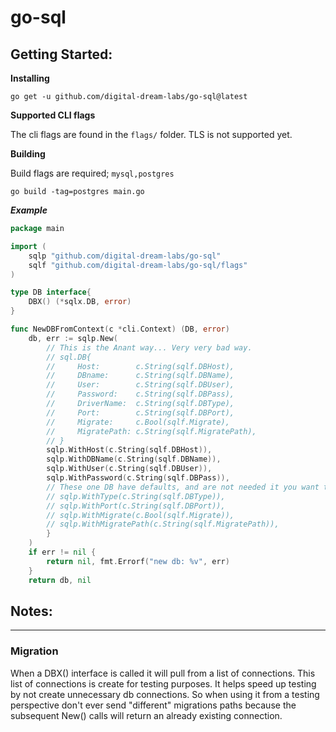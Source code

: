 # go-sql

## Getting Started:
**Installing**
```
go get -u github.com/digital-dream-labs/go-sql@latest
```

**Supported CLI flags**

The cli flags are found in the `flags/` folder.
TLS is not supported yet.

**Building**

Build flags are required; `mysql,postgres`
```
go build -tag=postgres main.go
```
***Example***
```go
package main

import (
    sqlp "github.com/digital-dream-labs/go-sql"
    sqlf "github.com/digital-dream-labs/go-sql/flags"
)

type DB interface{
    DBX() (*sqlx.DB, error)
}

func NewDBFromContext(c *cli.Context) (DB, error)
	db, err := sqlp.New(
        // This is the Anant way... Very very bad way.
        // sql.DB{
        //     Host:        c.String(sqlf.DBHost),
        //     DBname:      c.String(sqlf.DBName),
        //     User:        c.String(sqlf.DBUser),
        //     Password:    c.String(sqlf.DBPass),
        //     DriverName:  c.String(sqlf.DBType),
        //     Port:        c.String(sqlf.DBPort),
        //     Migrate:     c.Bool(sqlf.Migrate),
        //     MigratePath: c.String(sqlf.MigratePath),
        // }
        sqlp.WithHost(c.String(sqlf.DBHost)),
        sqlp.WithDBName(c.String(sqlf.DBName)),
        sqlp.WithUser(c.String(sqlf.DBUser)),
        sqlp.WithPassword(c.String(sqlf.DBPass)),
        // These one DB have defaults, and are not needed it you want to use the defaults
        // sqlp.WithType(c.String(sqlf.DBType)),
        // sqlp.WithPort(c.String(sqlf.DBPort)),
        // sqlp.WithMigrate(c.Bool(sqlf.Migrate)),
        // sqlp.WithMigratePath(c.String(sqlf.MigratePath)),
        }
    )
	if err != nil {
		return nil, fmt.Errorf("new db: %v", err)
	}
    return db, nil
```

## Notes:
------------------
### Migration
When a DBX() interface is called it will pull from a list of connections. This list of connections is create for testing purposes. It helps speed up testing by not create unnecessary db connections. So when using it from a testing perspective don't ever send "different" migrations paths because the subsequent New() calls will return an already existing connection.